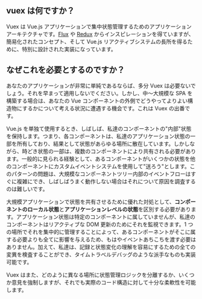 ## vuex は何ですか？

Vuex は Vue.js アプリケーションで集中状態管理するためのアプリケーションアーキテクチャです。[Flux](https://facebook.github.io/flux/) や [Redux](https://github.com/rackt/redux) からインスピレーションを得ていますが、 簡易化されたコンセプト、そして Vue.js リアクティブシステムの長所を得るために、特別に設計された実装になっています。

## なぜこれを必要とするのですか？

あなたのアプリケーションが非常に単純であるならば、多分 Vuex は必要ないでしょう。それを早まって適用しないでください。しかし、中〜大規模な SPA を構築する場合は、あなたの Vue コンポーネントの外側でどうやってよりよい構造物にするかについて考える状況に遭遇する機会です。これは Vuex の出番です。

Vue.js を単独て使用するとき、しばしば、私達のコンポーネントの"内部"状態を保持します。つまり、各コンポーネントは、私達のアプリケーション状態の一部を所有しており、結果として状態があらゆる場所に散在しています。しかしながら、時どき状態の一部は、複数のコンポーネントにより共有される必要があります。一般的に見られる経験として、あるコンポーネントがいくつかの状態を他のコンポーネントにカスタムイベントシステムを使用して"送ろう"とします。このパターンの問題は、大規模なコンポーネントツリー内部のイベントフローはすぐに複雑にでき、しばしばうまく動作しない場合はそれについて原因を調査するのは難しいです。

大規模アプリケーションで状態を共有させるために優れた対処として、**コンポーネントのローカル状態**と**アプリケーションレベルの状態**を区別する必要があります。アプリケーション状態は特定のコンポーネントに属していませんが、私達のコンポーネントはリアクティブな DOM 更新のためにそれを監視できます。1 つの場所でそれを集中的に管理することによって、あるコンポーネントがそこに属する必要よりも全てに影響を与えるため、もはやイベントあちこちを渡す必要はありません。加えて、私達は、記録と状態変化の理解を容易にするための全ての変異を検査することができ、タイムトラベルデバッグのような派手なものも実装可能です。

Vuex はまた、どのように異なる場所に状態管理ロジックを分離するか、いくつか意見を強制しますが、それでも実際のコード構造に対して十分な柔軟性を可能します。
